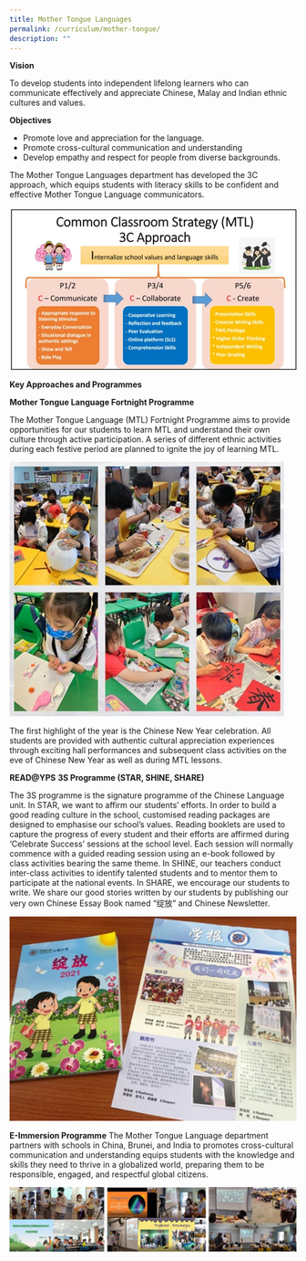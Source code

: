 ```yaml
---
title: Mother Tongue Languages
permalink: /curriculum/mother-tongue/
description: ""
---
```

**Vision**

To develop students into independent lifelong learners who can communicate effectively and appreciate Chinese, Malay and Indian ethnic cultures and values.

**Objectives**

* Promote love and appreciation for the language. 
* Promote cross-cultural communication and understanding   
* Develop empathy and respect for people from diverse backgrounds.

The Mother Tongue Languages department has developed the 3C approach, which equips students with literacy skills to be confident and effective Mother Tongue Language communicators.

![](/images/Experience/Curriculum/mtl_01_v1.jpg)

 **Key Approaches and Programmes**

**Mother Tongue Language Fortnight Programme**

The Mother Tongue Language (MTL) Fortnight Programme aims to provide opportunities for our students to learn MTL and understand their own culture through active participation. A series of different ethnic activities during each festive period are planned to ignite the joy of learning MTL.

![](/images/Experience/Curriculum/mtl_02_v1.jpg)

The first highlight of the year is the Chinese New Year celebration. All students are provided with authentic cultural appreciation experiences through exciting hall performances and subsequent class activities on the eve of Chinese New Year as well as during MTL lessons. 

**READ@YPS**
**3S Programme (STAR, SHINE, SHARE)**

The 3S programme is the signature programme of the Chinese Language unit. 
In STAR, we want to affirm our students’ efforts. In order to build a good reading culture in the school, customised reading packages are designed to emphasise our school’s values. Reading booklets are used to capture the progress of every student and their efforts are affirmed during ‘Celebrate Success’ sessions at the school level. Each session will normally commence with a guided reading session using an e-book followed by class activities bearing the same theme.
In SHINE, our teachers conduct inter-class activities to identify talented students and to mentor them to participate at the national events. 
In SHARE, we encourage our students to write. We share our good stories written by our students by publishing our very own Chinese Essay Book named “绽放” and Chinese Newsletter.

![](/images/Experience/Curriculum/mtl_03_v1.jpg)

**E-Immersion Programme**
The Mother Tongue Language department partners with schools in China, Brunei, and India to promotes cross-cultural communication and understanding equips students with the knowledge and skills they need to thrive in a globalized world, preparing them to be responsible, engaged, and respectful global citizens.

![](/images/Experience/Curriculum/mtl_04_v1.jpg)